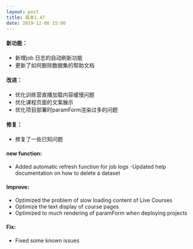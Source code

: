 ```yaml
---
layout: post
title: 版本1.47
date: 2019-12-06 15:00
---
```

#### 新功能：
- 新增job 日志的自动刷新功能
- 更新了如何删除数据集的帮助文档

#### 改进：
- 优化训练营直播加载内容缓慢问题
- 优化课程页面的文案展示
- 优化项目部署时paramForm渲染过多的问题


#### 修复：
- 修复了一些已知问题

#### new function:
- Added automatic refresh function for job logs
-Updated help documentation on how to delete a dataset

#### Improve:
- Optimized the problem of slow loading content of Live Courses
- Optimize the text display of course pages
- Optimized to much rendering of paramForm when deploying projects

#### Fix:
- Fixed some known issues
